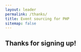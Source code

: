 ```yaml
---
layout: leader
permalink: /thanks/
title: Event sourcing for PHP
sitemap: false
---
```


## Thanks for signing up!